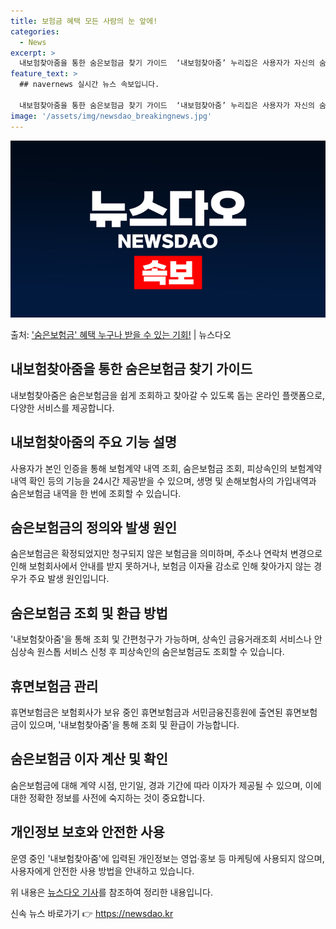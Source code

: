 ```yaml
---
title: 보험금 혜택 모든 사람의 눈 앞에!
categories:
  - News
excerpt: >
  내보험찾아줌을 통한 숨은보험금 찾기 가이드  ‘내보험찾아줌’ 누리집은 사용자가 자신의 숨은보험금을 쉽게 조회…
feature_text: >
  ## navernews 실시간 뉴스 속보입니다.

  내보험찾아줌을 통한 숨은보험금 찾기 가이드  ‘내보험찾아줌’ 누리집은 사용자가 자신의 숨은보험금을 쉽게 조회…
image: '/assets/img/newsdao_breakingnews.jpg'
---
```


![뉴스다오 속보](/assets/img/newsdao_breakingnews.jpg)

<p>출처: <a href="https://newsdao.kr/4326" rel="dofollow">'숨은보험금' 혜택 누구나 받을 수 있는 기회!</a> | 뉴스다오</p>

<h2 data-ke-size="size26">내보험찾아줌을 통한 숨은보험금 찾기 가이드</h2>
내보험찾아줌은 숨은보험금을 쉽게 조회하고 찾아갈 수 있도록 돕는 온라인 플랫폼으로, 다양한 서비스를 제공합니다.

<h2 data-ke-size="size21">내보험찾아줌의 주요 기능 설명</h2>
사용자가 본인 인증을 통해 보험계약 내역 조회, 숨은보험금 조회, 피상속인의 보험계약 내역 확인 등의 기능을 24시간 제공받을 수 있으며, 생명 및 손해보험사의 가입내역과 숨은보험금 내역을 한 번에 조회할 수 있습니다.

<h2 data-ke-size="size21">숨은보험금의 정의와 발생 원인</h2>
숨은보험금은 확정되었지만 청구되지 않은 보험금을 의미하며, 주소나 연락처 변경으로 인해 보험회사에서 안내를 받지 못하거나, 보험금 이자율 감소로 인해 찾아가지 않는 경우가 주요 발생 원인입니다.

<h2 data-ke-size="size21">숨은보험금 조회 및 환급 방법</h2>
'내보험찾아줌'을 통해 조회 및 간편청구가 가능하며, 상속인 금융거래조회 서비스나 안심상속 원스톱 서비스 신청 후 피상속인의 숨은보험금도 조회할 수 있습니다.

<h2 data-ke-size="size21">휴면보험금 관리</h2>
휴면보험금은 보험회사가 보유 중인 휴면보험금과 서민금융진흥원에 출연된 휴면보험금이 있으며, '내보험찾아줌'을 통해 조회 및 환급이 가능합니다.

<h2 data-ke-size="size21">숨은보험금 이자 계산 및 확인</h2>
숨은보험금에 대해 계약 시점, 만기일, 경과 기간에 따라 이자가 제공될 수 있으며, 이에 대한 정확한 정보를 사전에 숙지하는 것이 중요합니다.

<h2 data-ke-size="size21">개인정보 보호와 안전한 사용</h2>
운영 중인 '내보험찾아줌'에 입력된 개인정보는 영업·홍보 등 마케팅에 사용되지 않으며, 사용자에게 안전한 사용 방법을 안내하고 있습니다.

위 내용은 <a href="https://newsdao.kr/4326" target="_blank">뉴스다오 기사</a>를 참조하여 정리한 내용입니다. 

신속 뉴스 바로가기 👉 <a href="https://newsdao.kr" rel="dofollow">https://newsdao.kr</a>


